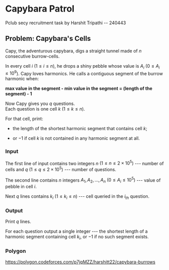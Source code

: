 # Capybara Patrol
Pclub secy recruitment task by Harshit Tripathi -- 240443

## Problem: Capybara's Cells
Capy, the adventurous capybara, digs a straight tunnel made of $n$ consecutive burrow-cells.

In every cell $i$ ($1 \le i \le n$), he drops a shiny pebble whose value is $A_i$ ($0 \le A_i \le 10^9$).
Capy loves harmonics. He calls a contiguous segment of the burrow harmonic when:

**max value in the segment - min value in the segment = (length of the segment) - 1**

Now Capy gives you $q$ questions.  
Each question is one cell $k$ ($1 \le k \le n$).

For that cell, print:

- the length of the shortest harmonic segment that contains cell $k$;

- or $-1$ if cell $k$ is not contained in any harmonic segment at all.

### Input
The first line of input contains two integers $n$ $(1\le n\le 2\times10^5)$ --- number of cells and $q$ $(1\le q\le 2\times10^5)$ --- number of questions.

The second line contains $n$ integers $A_1,A_2,…,A_n$ $(0\le A_i \le 10^5)$ --- value of pebble in cell $i$.

Next $q$ lines contains $k_i$ $(1\le k_i\le n)$ --- cell queried in the $i_{th}$ question.

### Output
Print $q$ lines.

For each question output a single integer --- the shortest length of a harmonic segment containing cell $k_i$, or $-1$ if no such segment exists.
### Polygon
https://polygon.codeforces.com/p7jqMZZ/harshitt22/capybara-burrows
